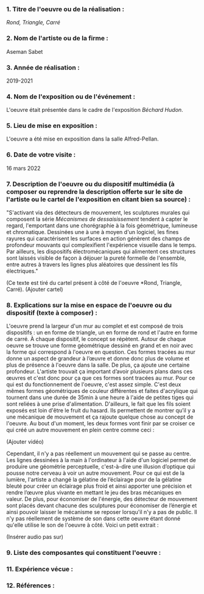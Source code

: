 ### 1. Titre de l'oeuvre ou de la réalisation :

*Rond, Triangle, Carré*

### 2. Nom de l'artiste ou de la firme :

Aseman Sabet

### 3. Année de réalisation :

2019-2021

### 4. Nom de l'exposition ou de l'événement :

L'oeuvre était présentée dans le cadre de l'exposition *Béchard Hudon*.

### 5. Lieu de mise en exposition :

L'oeuvre a été mise en exposition dans la salle Alfred-Pellan.

### 6. Date de votre visite : 

16 mars 2022

### 7. Description de l'oeuvre ou du dispositif multimédia (à composer ou reprendre la description offerte sur le site de l'artiste ou le cartel de l'exposition en citant bien sa source) : 

"S'activant via des détecteurs de mouvement, les sculptures murales qui composent la série *Mécanismes de dessaisissement* tendent à capter le regard, l'emportant dans une chorégraphie à la fois géométrique, lumineuse et chromatique. Dessinées une à une à moyen d'un logiciel, les fines rayures qui caractérisent les surfaces en action génèrent des champs de profondeur mouvants qui complexifient l'expérience visuelle dans le temps. Par ailleurs, les dispositifs électromécaniques qui alimentent ces structures sont laissés visible de façon à déjouer la pureté formelle de l'ensemble, entre autres à travers les lignes plus aléatoires que dessinent les fils électriques."

(Ce texte est tiré du cartel présent à côté de l'oeuvre *Rond, Triangle, Carré). 
(Ajouter cartel)

### 8. Explications sur la mise en espace de l'oeuvre ou du dispositif (texte à composer) : 

L'oeuvre prend la largeur d'un mur au complet et est composé de trois dispositifs : un en forme de triangle, un en forme de rond et l'autre en forme de carré. À chaque dispositif, le concept se répètent. Autour de chaque oeuvre se trouve une forme géométrique dessiné en grand et en noir avec la forme qui correspond à l'oeuvre en question. Ces formes tracées au mur donne un aspect de grandeur à l’œuvre et donne donc plus de volume et plus de présence à l'oeuvre dans la salle. De plus, ça ajoute une certaine profondeur. L'artiste trouvait ça important d’avoir plusieurs plans dans ces œuvres et c'est donc pour ça que ces formes sont tracées au mur. Pour ce qui est du fonctionnement de l'oeuvre, c'est assez simple. C'est deux mêmes formes géométriques de couleur différentes et faites d'acrylique qui tournent dans une durée de 35min à une heure à l'aide de petites tiges qui sont reliées à une prise d'alimentation. D'ailleurs, le fait que les fils soient exposés est loin d'être le fruit du hasard. Ils permettent de montrer qu’il y a une mécanique de mouvement et ça rajoute quelque chose au concept de l'oeuvre. Au bout d'un moment, les deux formes vont finir par se croiser ce qui créé un autre mouvement en plein centre comme ceci : 

(Ajouter vidéo)


Cependant, il n'y a pas réellement un mouvement qui se passe au centre. Les lignes dessinées à la main à l'ordinateur à l'aide d'un logiciel permet de produire une géométrie perceptuelle, c'est-à-dire une illusion d’optique qui pousse notre cerveau à voir un autre mouvement. Pour ce qui est de la lumière, l'artiste a changé la gélatine de l’éclairage pour de la gélatine bleuté pour créer un éclairage plus froid et ainsi apporter une précision et rendre l’œuvre plus vivante en mettant le jeu des bras mécaniques en valeur. De plus, pour économiser de l'énergie, des détecteur de mouvement sont placés devant chacune des sculptures pour économiser de l’énergie et ainsi pouvoir laisser le mécanisme se reposer lorsqu'il n'y a pas de public. Il n'y pas réellement de système de son dans cette oeuvre étant donné qu'elle utilise le son de l'oeuvre à côté. Voici un petit extrait :

(Insérer audio pas sur)


### 9. Liste des composantes qui constituent l'oeuvre :


### 11. Expérience vécue :
 

 ### 12. Références :
 
